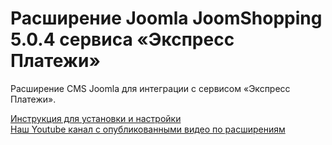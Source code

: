 ﻿# Расширение Joomla JoomShopping 5.0.4 сервиса «Экспресс Платежи»
<p>Расширение CMS Joomla для интеграции с сервисом «Экспресс Платежи».</p>
 <a href="https://express-pay.by/extensions/joomshopping-5-0/erip">Инструкция для установки и настройки</a> <br/> 
 <a href="https://www.youtube.com/c/express-pay-by">Наш Youtube канал с опубликованными видео по расширениям</a>

